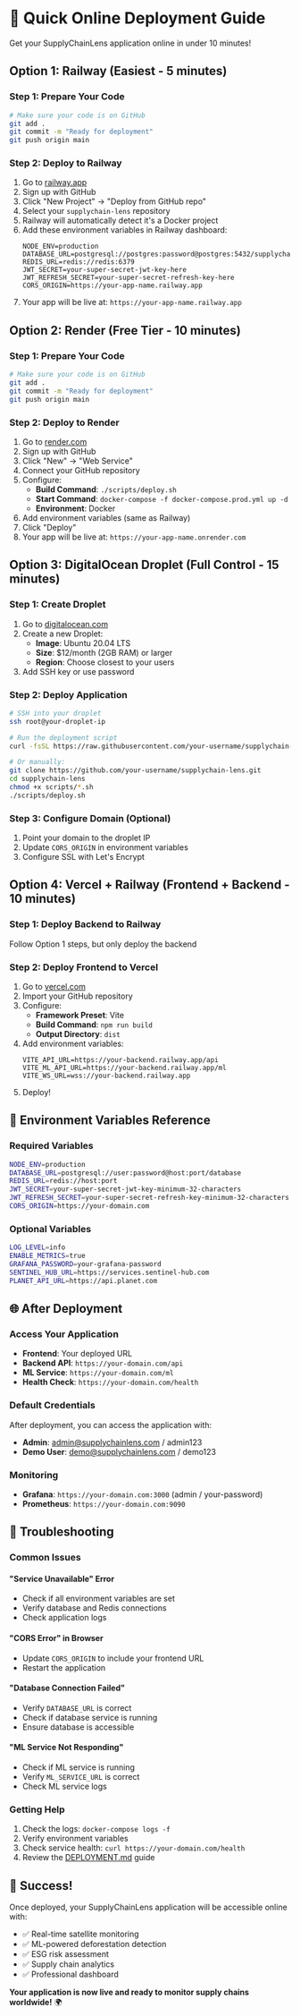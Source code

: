 # 🚀 Quick Online Deployment Guide

Get your SupplyChainLens application online in under 10 minutes!

## Option 1: Railway (Easiest - 5 minutes)

### Step 1: Prepare Your Code
```bash
# Make sure your code is on GitHub
git add .
git commit -m "Ready for deployment"
git push origin main
```

### Step 2: Deploy to Railway
1. Go to [railway.app](https://railway.app)
2. Sign up with GitHub
3. Click "New Project" → "Deploy from GitHub repo"
4. Select your `supplychain-lens` repository
5. Railway will automatically detect it's a Docker project
6. Add these environment variables in Railway dashboard:
   ```
   NODE_ENV=production
   DATABASE_URL=postgresql://postgres:password@postgres:5432/supplychain_lens
   REDIS_URL=redis://redis:6379
   JWT_SECRET=your-super-secret-jwt-key-here
   JWT_REFRESH_SECRET=your-super-secret-refresh-key-here
   CORS_ORIGIN=https://your-app-name.railway.app
   ```
7. Your app will be live at: `https://your-app-name.railway.app`

## Option 2: Render (Free Tier - 10 minutes)

### Step 1: Prepare Your Code
```bash
# Make sure your code is on GitHub
git add .
git commit -m "Ready for deployment"
git push origin main
```

### Step 2: Deploy to Render
1. Go to [render.com](https://render.com)
2. Sign up with GitHub
3. Click "New" → "Web Service"
4. Connect your GitHub repository
5. Configure:
   - **Build Command**: `./scripts/deploy.sh`
   - **Start Command**: `docker-compose -f docker-compose.prod.yml up -d`
   - **Environment**: Docker
6. Add environment variables (same as Railway)
7. Click "Deploy"
8. Your app will be live at: `https://your-app-name.onrender.com`

## Option 3: DigitalOcean Droplet (Full Control - 15 minutes)

### Step 1: Create Droplet
1. Go to [digitalocean.com](https://digitalocean.com)
2. Create a new Droplet:
   - **Image**: Ubuntu 20.04 LTS
   - **Size**: $12/month (2GB RAM) or larger
   - **Region**: Choose closest to your users
3. Add SSH key or use password

### Step 2: Deploy Application
```bash
# SSH into your droplet
ssh root@your-droplet-ip

# Run the deployment script
curl -fsSL https://raw.githubusercontent.com/your-username/supplychain-lens/main/scripts/deploy.sh | bash

# Or manually:
git clone https://github.com/your-username/supplychain-lens.git
cd supplychain-lens
chmod +x scripts/*.sh
./scripts/deploy.sh
```

### Step 3: Configure Domain (Optional)
1. Point your domain to the droplet IP
2. Update `CORS_ORIGIN` in environment variables
3. Configure SSL with Let's Encrypt

## Option 4: Vercel + Railway (Frontend + Backend - 10 minutes)

### Step 1: Deploy Backend to Railway
Follow Option 1 steps, but only deploy the backend

### Step 2: Deploy Frontend to Vercel
1. Go to [vercel.com](https://vercel.com)
2. Import your GitHub repository
3. Configure:
   - **Framework Preset**: Vite
   - **Build Command**: `npm run build`
   - **Output Directory**: `dist`
4. Add environment variables:
   ```
   VITE_API_URL=https://your-backend.railway.app/api
   VITE_ML_API_URL=https://your-backend.railway.app/ml
   VITE_WS_URL=wss://your-backend.railway.app
   ```
5. Deploy!

## 🔧 Environment Variables Reference

### Required Variables
```bash
NODE_ENV=production
DATABASE_URL=postgresql://user:password@host:port/database
REDIS_URL=redis://host:port
JWT_SECRET=your-super-secret-jwt-key-minimum-32-characters
JWT_REFRESH_SECRET=your-super-secret-refresh-key-minimum-32-characters
CORS_ORIGIN=https://your-domain.com
```

### Optional Variables
```bash
LOG_LEVEL=info
ENABLE_METRICS=true
GRAFANA_PASSWORD=your-grafana-password
SENTINEL_HUB_URL=https://services.sentinel-hub.com
PLANET_API_URL=https://api.planet.com
```

## 🌐 After Deployment

### Access Your Application
- **Frontend**: Your deployed URL
- **Backend API**: `https://your-domain.com/api`
- **ML Service**: `https://your-domain.com/ml`
- **Health Check**: `https://your-domain.com/health`

### Default Credentials
After deployment, you can access the application with:
- **Admin**: admin@supplychainlens.com / admin123
- **Demo User**: demo@supplychainlens.com / demo123

### Monitoring
- **Grafana**: `https://your-domain.com:3000` (admin / your-password)
- **Prometheus**: `https://your-domain.com:9090`

## 🚨 Troubleshooting

### Common Issues

#### "Service Unavailable" Error
- Check if all environment variables are set
- Verify database and Redis connections
- Check application logs

#### "CORS Error" in Browser
- Update `CORS_ORIGIN` to include your frontend URL
- Restart the application

#### "Database Connection Failed"
- Verify `DATABASE_URL` is correct
- Check if database service is running
- Ensure database is accessible

#### "ML Service Not Responding"
- Check if ML service is running
- Verify `ML_SERVICE_URL` is correct
- Check ML service logs

### Getting Help
1. Check the logs: `docker-compose logs -f`
2. Verify environment variables
3. Check service health: `curl https://your-domain.com/health`
4. Review the [DEPLOYMENT.md](DEPLOYMENT.md) guide

## 🎉 Success!

Once deployed, your SupplyChainLens application will be accessible online with:
- ✅ Real-time satellite monitoring
- ✅ ML-powered deforestation detection
- ✅ ESG risk assessment
- ✅ Supply chain analytics
- ✅ Professional dashboard

**Your application is now live and ready to monitor supply chains worldwide!** 🌍
